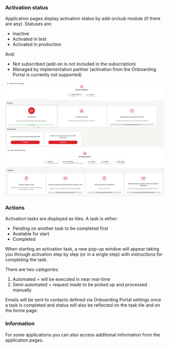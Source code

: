 ### Activation status

Application pages display activation status by add-on/sub module (if there are any). Statuses are:
* Inactive
* Activated in test
* Activated in production
  
And:
* Not subscribed (add-on is not included in the subscription)
* Managed by implementation partner (activation from the Onboarding Portal is currently not supported)

![](../../images/Productpage_2.png)
![](../../images/Productpage.png)

### Actions

Activation tasks are displayed as tiles. A task is either:
* Pending on another task to be completed first
* Available for start
* Completed 

When starting an activation task, a new pop-up window will appear taking you through activation step by step (or in a single step) with instructions for completing the task.

There are two categories:
1. Automated = will be executed in near real-time
2. Semi-automated = request made to be picked up and processed manually

Emails will be sent to contacts defined via Onboarding Portal settings once a task is completed and status will also be reflected on the task tile and on the home page.

### Information

For some applications you can also access additional information from the application pages. 
